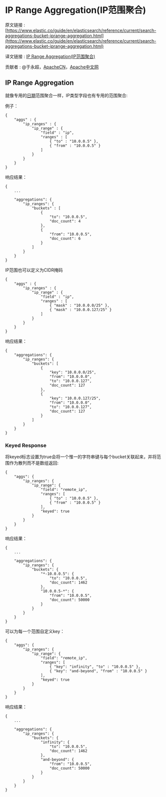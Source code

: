 # IP Range Aggregation(IP范围聚合)

原文链接 : [https://www.elastic.co/guide/en/elasticsearch/reference/current/search-aggregations-bucket-iprange-aggregation.html](https://www.elastic.co/guide/en/elasticsearch/reference/current/search-aggregations-bucket-iprange-aggregation.html)

译文链接 : [IP Range Aggregation(IP范围聚合)](http://apache.wiki/pages/viewpage.action?pageId=10028841&src=contextnavpagetreemode)

贡献者 : @于永超，[ApacheCN](/display/~apachecn)，[Apache中文网](/display/~apachechina)

## IP Range Aggregation

就像专用的[日期](https://www.elastic.co/guide/en/elasticsearch/reference/current/search-aggregations-bucket-daterange-aggregation.html)范围聚合一样，IP类型字段也有专用的范围聚合:

例子：

```
{
    "aggs" : {
        "ip_ranges" : {
            "ip_range" : {
                "field" : "ip",
                "ranges" : [
                    { "to" : "10.0.0.5" },
                    { "from" : "10.0.0.5" }
                ]
            }
        }
    }
}
```

响应结果：

```
{
    ...

    "aggregations": {
        "ip_ranges": {
            "buckets" : [
                {
                    "to": "10.0.0.5",
                    "doc_count": 4
                },
                {
                    "from": "10.0.0.5",
                    "doc_count": 6
                }
            ]
        }
    }
}
```

IP范围也可以定义为CIDR掩码

```
{
    "aggs" : {
        "ip_ranges" : {
            "ip_range" : {
                "field" : "ip",
                "ranges" : [
                    { "mask" : "10.0.0.0/25" },
                    { "mask" : "10.0.0.127/25" }
                ]
            }
        }
    }
}
```

响应结果：

```
{
    "aggregations": {
        "ip_ranges": {
            "buckets": [
                {
                    "key": "10.0.0.0/25",
                    "from": "10.0.0.0",
                    "to": "10.0.0.127",
                    "doc_count": 127
                },
                {
                    "key": "10.0.0.127/25",
                    "from": "10.0.0.0",
                    "to": "10.0.0.127",
                    "doc_count": 127
                }
            ]
        }
    }
}
```

### Keyed Response

将keyed标志设置为true会将一个惟一的字符串键与每个bucket关联起来，并将范围作为散列而不是数组返回:

```
{
    "aggs": {
        "ip_ranges": {
            "ip_range": {
                "field": "remote_ip",
                "ranges": [
                    { "to" : "10.0.0.5" },
                    { "from" : "10.0.0.5" }
                ],
                "keyed": true
            }
        }
    }
}
```

响应结果：

```
{
    ...

    "aggregations": {
        "ip_ranges": {
            "buckets": {
                "*-10.0.0.5": {
                    "to": "10.0.0.5",
                    "doc_count": 1462
                },
                "10.0.0.5-*": {
                    "from": "10.0.0.5",
                    "doc_count": 50000
                }
            }
        }
    }
}
```

可以为每一个范围自定义key：

```
{
    "aggs": {
        "ip_ranges": {
            "ip_range": {
                "field": "remote_ip",
                "ranges": [
                    { "key": "infinity", "to" : "10.0.0.5" },
                    { "key": "and-beyond", "from" : "10.0.0.5" }
                ],
                "keyed": true
            }
        }
    }
}
```

响应结果：

```
{
    ...

    "aggregations": {
        "ip_ranges": {
            "buckets": {
                "infinity": {
                    "to": "10.0.0.5",
                    "doc_count": 1462
                },
                "and-beyond": {
                    "from": "10.0.0.5",
                    "doc_count": 50000
                }
            }
        }
    }
}
```